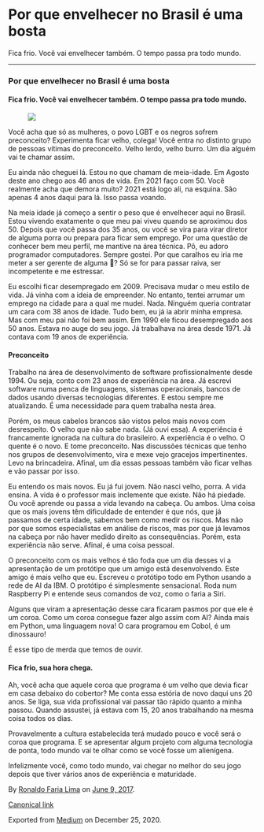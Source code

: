Por que envelhecer no Brasil é uma bosta
========================================

Fica frio. Você vai envelhecer também. O tempo passa pra todo mundo.

------------------------------------------------------------------------

### Por que envelhecer no Brasil é uma bosta

#### Fica frio. Você vai envelhecer também. O tempo passa pra todo mundo.

<figure>
<img src="https://cdn-images-1.medium.com/max/800/1*7V4xlKJJHA7C9WBy_Ln_aQ.jpeg" class="graf-image" />
</figure>Você acha que só as mulheres, o povo LGBT e os negros sofrem
preconceito? Experimenta ficar velho, colega! Você entra no distinto
grupo de pessoas vítimas do preconceito. Velho lerdo, velho burro. Um
dia alguém vai te chamar assim.

Eu ainda não cheguei lá. Estou no que chamam de meia-idade. Em Agosto
deste ano chego aos 46 anos de vida. Em 2021 faço com 50. Você realmente
acha que demora muito? 2021 está logo ali, na esquina. São apenas 4 anos
daqui para lá. Isso passa voando.

Na meia idade já começo a sentir o peso que é envelhecer aqui no Brasil.
Estou vivendo exatamente o que meu pai viveu quando se aproximou dos 50.
Depois que você passa dos 35 anos, ou você se vira para virar diretor de
alguma porra ou prepara para ficar sem emprego. Por uma questão de
conhecer bem meu perfil, me mantive na área técnica. Pô, eu adoro
programador computadores. Sempre gostei. Por que caralhos eu iria me
meter a ser gerente de alguma 💩? Só se for para passar raiva, ser
incompetente e me estressar.

Eu escolhi ficar desempregado em 2009. Precisava mudar o meu estilo de
vida. Já vinha com a ideia de empreender. No entanto, tentei arrumar um
emprego na cidade para a qual me mudei. Nada. Ninguém queria contratar
um cara com 38 anos de idade. Tudo bem, eu já ia abrir minha empresa.
Mas com meu pai não foi bem assim. Em 1990 ele ficou desempregado aos 50
anos. Estava no auge do seu jogo. Já trabalhava na área desde 1971. Já
contava com 19 anos de experiência.

#### Preconceito

Trabalho na área de desenvolvimento de software profissionalmente desde
1994. Ou seja, conto com 23 anos de experiência na área. Já escrevi
software numa penca de linguagens, sistemas operacionais, bancos de
dados usando diversas tecnologias diferentes. E estou sempre me
atualizando. É uma necessidade para quem trabalha nesta área.

Porém, os meus cabelos brancos são vistos pelos mais novos com
desrespeito. O velho que não sabe nada. (Já ouvi essa). A experiência é
francamente ignorada na cultura do brasileiro. A experiência é o velho.
O quente é o novo. E tome preconceito. Nas discussões técnicas que tenho
nos grupos de desenvolvimento, vira e mexe vejo gracejos impertinentes.
Levo na brincadeira. Afinal, um dia essas pessoas também vão ficar
velhas e vão passar por isso.

Eu entendo os mais novos. Eu já fui jovem. Não nasci velho, porra. A
vida ensina. A vida é o professor mais inclemente que existe. Não há
piedade. Ou você aprende ou passa a vida levando na cabeça. Ou ambos.
Uma coisa que os mais jovens têm dificuldade de entender é que nós, que
já passamos de certa idade, sabemos bem como medir os riscos. Mas não
por que somos especialistas em análise de riscos, mas por que já levamos
na cabeça por não haver medido direito as consequências. Porém, esta
experiência não serve. Afinal, é uma coisa pessoal.

O preconceito com os mais velhos é tão foda que um dia desses vi a
apresentação de um protótipo que um amigo está desenvolvendo. Este amigo
é mais velho que eu. Escreveu o protótipo todo em Python usando a rede
de AI da IBM. O protótipo é simplesmente sensacional. Roda num Raspberry
Pi e entende seus comandos de voz, como o faria a Siri.

Alguns que viram a apresentação desse cara ficaram pasmos por que ele é
um coroa. Como um coroa consegue fazer algo assim com AI? Ainda mais em
Python, uma linguagem nova! O cara programou em Cobol, é um dinossauro!

É esse tipo de merda que temos de ouvir.

#### Fica frio, sua hora chega.

Ah, você acha que aquele coroa que programa é um velho que devia ficar
em casa debaixo do cobertor? Me conta essa estória de novo daqui uns 20
anos. Se liga, sua vida profissional vai passar tão rápido quanto a
minha passou. Quando assustei, já estava com 15, 20 anos trabalhando na
mesma coisa todos os dias.

Provavelmente a cultura estabelecida terá mudado pouco e você será o
coroa que programa. E se apresentar algum projeto com alguma tecnologia
de ponta, todo mundo vai te olhar como se você fosse um alienígena.

Infelizmente você, como todo mundo, vai chegar no melhor do seu jogo
depois que tiver vários anos de experiência e maturidade.

By
<a href="https://medium.com/@ronaldolima" class="p-author h-card">Ronaldo Faria Lima</a>
on [June 9, 2017](https://medium.com/p/884d3b4dbb7e).

<a href="https://medium.com/@ronaldolima/por-que-envelhecer-no-brasil-%C3%A9-uma-bosta-884d3b4dbb7e" class="p-canonical">Canonical link</a>

Exported from [Medium](https://medium.com) on December 25, 2020.
